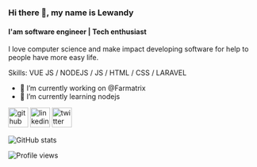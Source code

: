 ### Hi there 👋, my name is Lewandy
#### I'am software engineer | Tech enthusiast

I love computer science and make impact developing software for help to people have more easy life.

Skills: VUE JS / NODEJS / JS / HTML / CSS / LARAVEL

- 🔭 I’m currently working on @Farmatrix 
- 🌱 I’m currently learning nodejs


[<img src='https://cdn.jsdelivr.net/npm/simple-icons@3.0.1/icons/github.svg' alt='github' height='40'>](https://github.com/lewandy)  [<img src='https://cdn.jsdelivr.net/npm/simple-icons@3.0.1/icons/linkedin.svg' alt='linkedin' height='40'>](https://www.linkedin.com/in/lewandy/)  [<img src='https://cdn.jsdelivr.net/npm/simple-icons@3.0.1/icons/twitter.svg' alt='twitter' height='40'>](https://twitter.com/lewandydilone)  

![GitHub stats](https://github-readme-stats.vercel.app/api?username=lewandy&show_icons=true)  

![Profile views](https://gpvc.arturio.dev/lewandy)  
